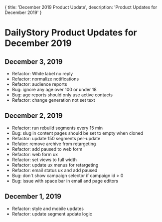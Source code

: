 {
	title: 'December 2019 Product Update',
	description: 'Product Updates for December 2019'
}
# DailyStory Product Updates for December 2019
## December 3, 2019
* Refactor: White label no reply
* Refactor: normalize notifications
* Refactor: audience reports
* Bug: ignore any age over 100 or under 18
* Bug: age reports should only use active contacts
* Refactor: change generation not set text

## December 2, 2019
* Refactor: run rebuild segments every 15 min
* Bug: slug in content pages should be set to empty when cloned
* Refactor: update 150 segments per-update
* Refator: remove archive from retargeting
* Refactor: add paused to web form
* Refactor: web form ux
* Refactor: set views to full width
* Refactor: update ux menus for retargeting
* Refactor: email status ux and add paused
* Bug: don't show campaign selector if campaign id > 0
* Bug: issue with space bar in email and page editors

## December 1, 2019
* Refactor: style and mobile updates
* Refactor: update segment update logic